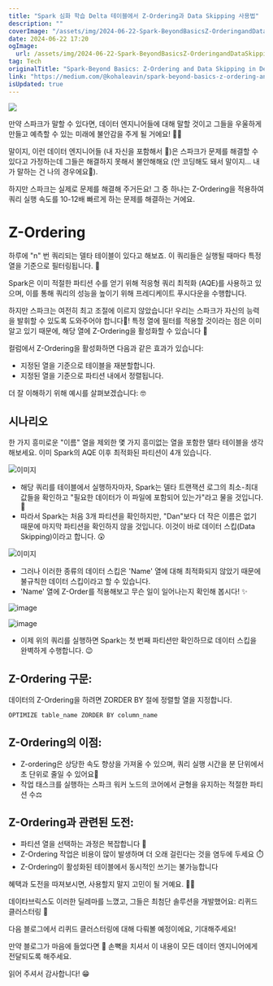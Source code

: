```yaml
---
title: "Spark 심화 학습 Delta 테이블에서 Z-Ordering과 Data Skipping 사용법"
description: ""
coverImage: "/assets/img/2024-06-22-Spark-BeyondBasicsZ-OrderingandDataSkippinginDeltaTables_0.png"
date: 2024-06-22 17:20
ogImage:
  url: /assets/img/2024-06-22-Spark-BeyondBasicsZ-OrderingandDataSkippinginDeltaTables_0.png
tag: Tech
originalTitle: "Spark-Beyond Basics: Z-Ordering and Data Skipping in Delta Tables"
link: "https://medium.com/@kohaleavin/spark-beyond-basics-z-ordering-and-data-skipping-in-delta-tables-44102282585c"
isUpdated: true
---
```


<img src="/assets/img/2024-06-22-Spark-BeyondBasicsZ-OrderingandDataSkippinginDeltaTables_0.png" />

만약 스파크가 말할 수 있다면, 데이터 엔지니어들에 대해 말할 것이고 그들을 우울하게 만들고 예측할 수 있는 미래에 불안감을 주게 될 거에요! 🫢😬

말이지, 이런 데이터 엔지니어들 (내 자신을 포함해서 👀)은 스파크가 문제를 해결할 수 있다고 가정하는데 그들은 해결하지 못해서 불안해해요 (안 코딩해도 돼서 말이지… 내가 말하는 건 나의 경우에요🙈).

하지만 스파크는 실제로 문제를 해결해 주거든요! 그 중 하나는 Z-Ordering을 적용하여 쿼리 실행 속도를 10-12배 빠르게 하는 문제를 해결하는 거에요.

<!-- cozy-coder - 수평 -->

<ins class="adsbygoogle"
     style="display:block"
     data-ad-client="ca-pub-4877378276818686"
     data-ad-slot="1107185301"
     data-ad-format="auto"
     data-full-width-responsive="true"></ins>

<script>
     (adsbygoogle = window.adsbygoogle || []).push({});
</script>

# Z-Ordering

하루에 "n" 번 쿼리되는 델타 테이블이 있다고 해보죠. 이 쿼리들은 실행될 때마다 특정 열을 기준으로 필터링됩니다. 🤔

Spark은 이미 적절한 파티션 수를 얻기 위해 적응형 쿼리 최적화 (AQE)를 사용하고 있으며, 이를 통해 쿼리의 성능을 높이기 위해 프레디케이트 푸시다운을 수행합니다.

하지만 스파크는 여전히 최고 조절에 이르지 않았습니다! 우리는 스파크가 자신의 능력을 발휘할 수 있도록 도와주어야 합니다😤! 특정 열에 필터를 적용할 것이라는 점은 이미 알고 있기 때문에, 해당 열에 Z-Ordering을 활성화할 수 있습니다 🤨

<!-- cozy-coder - 수평 -->

<ins class="adsbygoogle"
     style="display:block"
     data-ad-client="ca-pub-4877378276818686"
     data-ad-slot="1107185301"
     data-ad-format="auto"
     data-full-width-responsive="true"></ins>

<script>
     (adsbygoogle = window.adsbygoogle || []).push({});
</script>

컬럼에서 Z-Ordering을 활성화하면 다음과 같은 효과가 있습니다:

- 지정된 열을 기준으로 테이블을 재분할합니다.
- 지정된 열을 기준으로 파티션 내에서 정렬됩니다.

더 잘 이해하기 위해 예시를 살펴보겠습니다: 🤓

## 시나리오

<!-- cozy-coder - 수평 -->

<ins class="adsbygoogle"
     style="display:block"
     data-ad-client="ca-pub-4877378276818686"
     data-ad-slot="1107185301"
     data-ad-format="auto"
     data-full-width-responsive="true"></ins>

<script>
     (adsbygoogle = window.adsbygoogle || []).push({});
</script>

한 가지 흥미로운 "이름" 열을 제외한 몇 가지 흥미없는 열을 포함한 델타 테이블을 생각해보세요. 이미 Spark의 AQE 이후 최적화된 파티션이 4개 있습니다.

![이미지](/assets/img/2024-06-22-Spark-BeyondBasicsZ-OrderingandDataSkippinginDeltaTables_1.png)

- 해당 쿼리를 테이블에서 실행하자마자, Spark는 델타 트랜잭션 로그의 최소-최대 값들을 확인하고 "필요한 데이터가 이 파일에 포함되어 있는가"라고 물을 것입니다. 🧐
- 따라서 Spark는 처음 3개 파티션을 확인하지만, "Dan"보다 더 작은 이름은 없기 때문에 마지막 파티션을 확인하지 않을 것입니다. 이것이 바로 데이터 스킵(Data Skipping)이라고 합니다. 😲

![이미지](/assets/img/2024-06-22-Spark-BeyondBasicsZ-OrderingandDataSkippinginDeltaTables_2.png)

<!-- cozy-coder - 수평 -->

<ins class="adsbygoogle"
     style="display:block"
     data-ad-client="ca-pub-4877378276818686"
     data-ad-slot="1107185301"
     data-ad-format="auto"
     data-full-width-responsive="true"></ins>

<script>
     (adsbygoogle = window.adsbygoogle || []).push({});
</script>

- 그러나 이러한 종류의 데이터 스킵은 'Name' 열에 대해 최적화되지 않았기 때문에 불규칙한 데이터 스킵이라고 할 수 있습니다.
- 'Name' 열에 Z-Order를 적용해보고 무슨 일이 일어나는지 확인해 봅시다! ✨

![image](/assets/img/2024-06-22-Spark-BeyondBasicsZ-OrderingandDataSkippinginDeltaTables_3.png)

![image](/assets/img/2024-06-22-Spark-BeyondBasicsZ-OrderingandDataSkippinginDeltaTables_4.png)

- 이제 위의 쿼리를 실행하면 Spark는 첫 번째 파티션만 확인하므로 데이터 스킵을 완벽하게 수행합니다. 😉

<!-- cozy-coder - 수평 -->

<ins class="adsbygoogle"
     style="display:block"
     data-ad-client="ca-pub-4877378276818686"
     data-ad-slot="1107185301"
     data-ad-format="auto"
     data-full-width-responsive="true"></ins>

<script>
     (adsbygoogle = window.adsbygoogle || []).push({});
</script>

## Z-Ordering 구문:

데이터의 Z-Ordering을 하려면 ZORDER BY 절에 정렬할 열을 지정합니다.

```js
OPTIMIZE table_name ZORDER BY column_name
```

## Z-Ordering의 이점:

<!-- cozy-coder - 수평 -->

<ins class="adsbygoogle"
     style="display:block"
     data-ad-client="ca-pub-4877378276818686"
     data-ad-slot="1107185301"
     data-ad-format="auto"
     data-full-width-responsive="true"></ins>

<script>
     (adsbygoogle = window.adsbygoogle || []).push({});
</script>

- Z-ordering은 상당한 속도 향상을 가져올 수 있으며, 쿼리 실행 시간을 분 단위에서 초 단위로 줄일 수 있어요🤯
- 작업 태스크를 실행하는 스파크 워커 노드의 코어에서 균형을 유지하는 적절한 파티션 수⚖️

## Z-Ordering과 관련된 도전:

- 파티션 열을 선택하는 과정은 복잡합니다 🥴
- Z-Ordering 작업은 비용이 많이 발생하며 더 오래 걸린다는 것을 염두에 두세요 ⏱️
- Z-Ordering이 활성화된 테이블에서 동시적인 쓰기는 불가능합니다

혜택과 도전을 따져보시면, 사용할지 말지 고민이 될 거예요. 😵‍💫

<!-- cozy-coder - 수평 -->

<ins class="adsbygoogle"
     style="display:block"
     data-ad-client="ca-pub-4877378276818686"
     data-ad-slot="1107185301"
     data-ad-format="auto"
     data-full-width-responsive="true"></ins>

<script>
     (adsbygoogle = window.adsbygoogle || []).push({});
</script>

데이타브릭스도 이러한 딜레마를 느꼈고, 그들은 최첨단 솔루션을 개발했어요: 리퀴드 클러스터링 🥂

다음 블로그에서 리퀴드 클러스터링에 대해 다뤄볼 예정이에요, 기대해주세요!

만약 블로그가 마음에 들었다면 👏 손뼉을 치셔서 이 내용이 모든 데이터 엔지니어에게 전달되도록 해주세요.

읽어 주셔서 감사합니다! 😁
